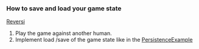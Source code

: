 ### How to save and load your game state
[Reversi](https://en.wikipedia.org/wiki/Reversi)

1. Play the game against another human.
1. Implement load /save of the game state like in the [PersistenceExample](../Examples/PersistenceExample)

